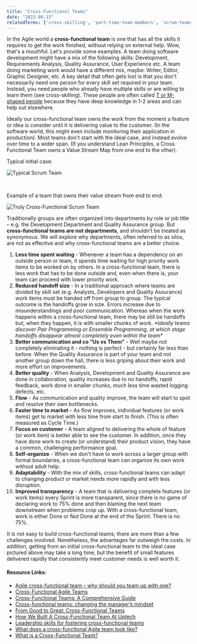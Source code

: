 ```yaml
---
title: "Cross-Functional Teams"
date: "2023-09-15"
relatedTerms: ['cross-skilling', 'part-time-team-members', 'scrum-teams', 'special-teams']
---
```


In the Agile world a **cross-functional team** is one that has all the skills it requires to get the work finished, without relying on external help. Wow, that's a mouthful. Let's provide some examples. A team doing software development might have a mix of the following skills: Development, Requirements Analysis, Quality Assurance, User Experience etc. A team doing marketing work would have a different mix, maybe: Writer, Editor, Graphic Designer, etc. A key detail that often gets lost is that you don't necessarily need one person for every skill set required in your team. Instead, you need people who already have multiple skills or are willing to learn them (see cross-skilling). These people are often called [T or M-shaped people](/blog/how-to-cross-skill-and-grow-t-shaped-team-members.html) because they have deep knowledge in 1-2 areas and can help out elsewhere.

Ideally our cross-functional team owns the work from the moment a feature or idea is consider until it is delivering value to the customer. (In the software world, this might even include monitoring their application in production). Most teams don't start with the ideal case, and instead evolve over time to a wider span. (If you understand Lean Principles, a Cross Functional Team owns a Value Stream Map from one end to the other).

Typical initial case:

![Typical Scrum Team](src/content/glossary/cross-functional-teams/images/DevOps-Mindset-Kanban-Board-Typical-Scrum-Team-1024x161.png)

 

Example of a team that owns their value stream from end to end:

![Truly Cross-Functional Scrum Team](src/content/glossary/cross-functional-teams/images/DevOps-Mindset-Kanban-Board-blog-variation-2-1024x170.jpg)

Traditionally groups are often organized into departments by role or job title – e.g. the Development Department and Quality Assurance group. But **cross-functional teams are not departments**, and shouldn’t be treated as synonymous. We will explore why departments, often referred to as silos, are not as effective and why cross-functional teams are a better choice.

1. **Less time spent waiting** - Whenever a team has a dependency on an outside person or team, it spends time waiting for high priority work items to be worked on by others. In a cross-functional team, there is less work that has to be done outside and, even when there is, your team can proceed with lower priority work.
2. **Reduced handoff size** - In a traditional approach where teams are divided by skill set (e.g. Analysts, Developers and Quality Assurance) work items must be handed off from group to group. The typical outcome is the handoffs grow in size. Errors increase due to misunderstandings and poor communication. Whereas when the work happens within a cross-functional team, there may be still be handoffs but, when they happen, it is with smaller chunks of work. _\*Ideally teams discover Pair Programming or Ensemble Programming, at which stage handoffs disappear almost completely even within the team\*_
3. **Better communication and co “Us vs Them”** - Well maybe not completely eliminating it - nothing is perfect - but certainly far less than before. When the Quality Assurance is part of your team and not another group down the hall, there is less griping about their work and more effort on improvements.
4. **Better quality** - When Analysis, Development and Quality Assurance are done in collaboration, quality increases due to no handoffs, rapid feedback, work done in smaller chunks, much less time wasted logging defects, etc.
5. **Flow** - As communication and quality improve, the team will start to spot and resolve their own bottlenecks.
6. **Faster time to market** - As flow improves, individual features (or work items) get to market with less time from start to finish. (This is often measured as Cycle Time.)
7. **Focus on customer** - A team aligned to delivering the whole of feature (or work item) is better able to see the customer. In addition, once they have done work to create (or understand) their product vision, they have a common, challenging performance goal.
8. **Self-organize** - When we don't have to work across a larger group with formal boundaries, a cross-functional team can organize its own work without adult help.
9. **Adaptability** - With the mix of skills, cross-functional teams can adapt to changing product or market needs more rapidly and with less disruption.
10. **Improved transparency** - A team that is delivering complete features (or work items) every Sprint is more transparent, since there is no game of declaring work to 75% done and then blaming the next team downstream when problems crop up. With a cross-functional team, work is either Done or Not Done at the end of the Sprint. There is no 75%.

It is not easy to build cross-functional teams; there are more than a few challenges involved. Nonetheless, the advantages far outweigh the costs. In addition, getting from an initial cross-functional team to the ideal case pictured above may take a long time, but the benefit of small features delivered rapidly that consistently meet customer needs is well worth it.

#### Resource Links:

- [Agile cross-functional team – why should you team up with one?](https://inwedo.com/blog/cross-functional-agile-teams/)
- [Cross-Functional Agile Teams](https://www.linkedin.com/pulse/cross-functional-agile-teams-stacey-vetzal/)
- [Cross-Functional Teams: A Comprehensive Guide](https://www.agile42.com/en/blog/cross-functional-teams)
- [Cross-functional teams: changing the manager’s mindset](https://tisquirrel.me/2015/02/06/cross-functional-teams-changing-the-managers-mindset/)
- [From Good to Great: Cross-Functional Teams](https://agile-scrum.com/2019/04/03/from-good-to-great-cross-functional-teams/)
- [How We Built A Cross-Functional Team At Uptech](https://www.uptech.team/blog/cross-functional-team)
- [Leadership skills for fostering cross-functional teams](https://management30.com/blog/cross-functional-team-leadership/)
- [What does a cross-functional Agile team look like?](https://extremeuncertainty.com/what-does-cross-functional-agile-team-look-like/)
- [What is a Cross-Functional Team?](https://www.codurance.com/publications/2020/09/15/what-is-a-cross-functional-team)

